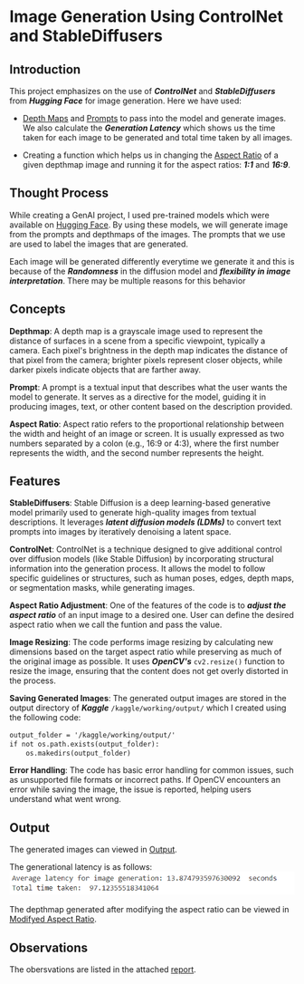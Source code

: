 # Image Generation Using ControlNet and StableDiffusers

## Introduction
This project emphasizes on the use of ***ControlNet*** and ***StableDiffusers*** from ***Hugging Face*** for image generation. Here we have used:

- [Depth Maps](depthmaps) and [Prompts](prompts) to pass into the model and generate images. We also calculate the ***Generation Latency*** which shows us the time taken for each image to be generated and total time taken by all images.

- Creating a function which helps us in changing the [Aspect Ratio](aspect_Ratio) of a given depthmap image and running it for the aspect ratios: ***1:1*** and ***16:9***.

## Thought Process
While creating a GenAI project, I used pre-trained models which were available on [Hugging Face](https://huggingface.co/). 
By using these models, we will generate image from the prompts and depthmaps of the images. 
The prompts that we use are used to label the images that are generated. 

Each image will be generated differently everytime we generate it and this is because of the ***Randomness*** in the diffusion model and ***flexibility in image interpretation***. There may be multiple reasons for this behavior 

## Concepts
**Depthmap**: A depth map is a grayscale image used to represent the distance of surfaces in a scene from a specific viewpoint, typically a camera. Each pixel's brightness in the depth map indicates the distance of that pixel from the camera; brighter pixels represent closer objects, while darker pixels indicate objects that are farther away.

**Prompt**: A prompt is a textual input that describes what the user wants the model to generate. It serves as a directive for the model, guiding it in producing images, text, or other content based on the description provided.

**Aspect Ratio**: Aspect ratio refers to the proportional relationship between the width and height of an image or screen. It is usually expressed as two numbers separated by a colon (e.g., 16:9 or 4:3), where the first number represents the width, and the second number represents the height.

## Features
**StableDiffusers**: Stable Diffusion is a deep learning-based generative model primarily used to generate high-quality images from textual descriptions. It leverages ***latent diffusion models (LDMs)*** to convert text prompts into images by iteratively denoising a latent space. 

**ControlNet**: ControlNet is a technique designed to give additional control over diffusion models (like Stable Diffusion) by incorporating structural information into the generation process. It allows the model to follow specific guidelines or structures, such as human poses, edges, depth maps, or segmentation masks, while generating images.

**Aspect Ratio Adjustment**: One of the features of the code is to ***adjust the aspect ratio*** of an input image to a desired one. User can define the desired aspect ratio when we call the funtion and pass the value.

**Image Resizing**: The code performs image resizing by calculating new dimensions based on the target aspect ratio while preserving as much of the original image as possible.
It uses ***OpenCV's*** `cv2.resize()` function to resize the image, ensuring that the content does not get overly distorted in the process.

**Saving Generated Images**: The generated output images are stored in the output directory of ***Kaggle*** `/kaggle/working/output/` which I created using the following code: 
``` 
output_folder = '/kaggle/working/output/'
if not os.path.exists(output_folder):
    os.makedirs(output_folder)
```
**Error Handling**: The code has basic error handling for common issues, such as unsupported file formats or incorrect paths. If OpenCV encounters an error while saving the image, the issue is reported, helping users understand what went wrong.


## Output
The generated images can viewed in [Output](<generated image>).

The generational latency is as follows:
![Generational Latency](https://github.com/aman-agarwal-0205/Avataar/raw/main/generational%20latency.png)

The depthmap generated after modifying the aspect ratio can be viewed in [Modifyed Aspect Ratio](aspect_Ratio).

## Observations
The obersvations are listed in the attached [report](<Project Report of Image Generation Using ControlNet and StableDiffusers.pdf>).
